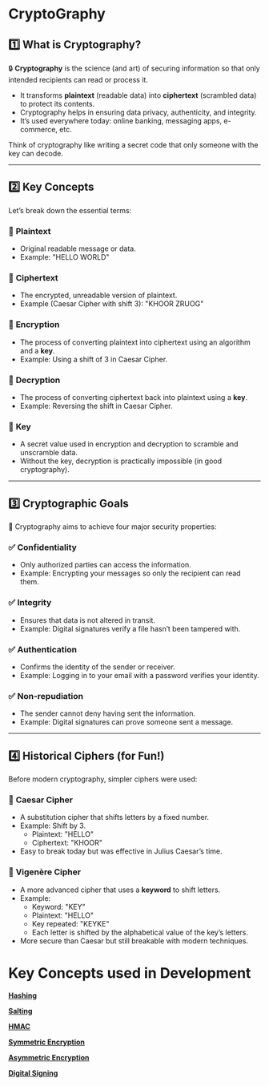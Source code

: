 # CryptoGraphy

## 1️⃣ **What is Cryptography?**

🔒 **Cryptography** is the science (and art) of securing information so that only intended recipients can read or process it.

- It transforms **plaintext** (readable data) into **ciphertext** (scrambled data) to protect its contents.
- Cryptography helps in ensuring data privacy, authenticity, and integrity.
- It’s used everywhere today: online banking, messaging apps, e-commerce, etc.

Think of cryptography like writing a secret code that only someone with the key can decode.

---

## 2️⃣ **Key Concepts**

Let’s break down the essential terms:

### 🔑 **Plaintext**

- Original readable message or data.
- Example: "HELLO WORLD"

### 🔑 **Ciphertext**

- The encrypted, unreadable version of plaintext.
- Example (Caesar Cipher with shift 3): "KHOOR ZRUOG"

### 🔑 **Encryption**

- The process of converting plaintext into ciphertext using an algorithm and a **key**.
- Example: Using a shift of 3 in Caesar Cipher.

### 🔑 **Decryption**

- The process of converting ciphertext back into plaintext using a **key**.
- Example: Reversing the shift in Caesar Cipher.

### 🔑 **Key**

- A secret value used in encryption and decryption to scramble and unscramble data.
- Without the key, decryption is practically impossible (in good cryptography).

---

## 3️⃣ **Cryptographic Goals**

🔐 Cryptography aims to achieve four major security properties:

### ✅ **Confidentiality**

- Only authorized parties can access the information.
- Example: Encrypting your messages so only the recipient can read them.

### ✅ **Integrity**

- Ensures that data is not altered in transit.
- Example: Digital signatures verify a file hasn’t been tampered with.

### ✅ **Authentication**

- Confirms the identity of the sender or receiver.
- Example: Logging in to your email with a password verifies your identity.

### ✅ **Non-repudiation**

- The sender cannot deny having sent the information.
- Example: Digital signatures can prove someone sent a message.

---

## 4️⃣ **Historical Ciphers (for Fun!)**

Before modern cryptography, simpler ciphers were used:

### 🔄 **Caesar Cipher**

- A substitution cipher that shifts letters by a fixed number.
- Example: Shift by 3.
    - Plaintext: "HELLO"
    - Ciphertext: "KHOOR"
- Easy to break today but was effective in Julius Caesar’s time.

### 🔄 **Vigenère Cipher**

- A more advanced cipher that uses a **keyword** to shift letters.
- Example:
    - Keyword: "KEY"
    - Plaintext: "HELLO"
    - Key repeated: "KEYKE"
    - Each letter is shifted by the alphabetical value of the key’s letters.
- More secure than Caesar but still breakable with modern techniques.

# Key Concepts used in Development

[**Hashing**](https://www.notion.so/Hashing-206a553d37b480cea6c0de8ef1b5067c?pvs=21)

[**Salting**](https://www.notion.so/Salting-206a553d37b4806fada0d2a6481cf417?pvs=21)

[**HMAC**](https://www.notion.so/HMAC-206a553d37b4805da1d6f7b54fd4cbb6?pvs=21)

[**Symmetric Encryption**](https://www.notion.so/Symmetric-Encryption-206a553d37b48045878cf629c4183165?pvs=21)

[**Asymmetric Encryption**](https://www.notion.so/Asymmetric-Encryption-206a553d37b4809b8730c659c45e4d75?pvs=21)

[**Digital Signing** ](https://www.notion.so/Digital-Signing-206a553d37b4807ba38fd1d6d953af88?pvs=21)